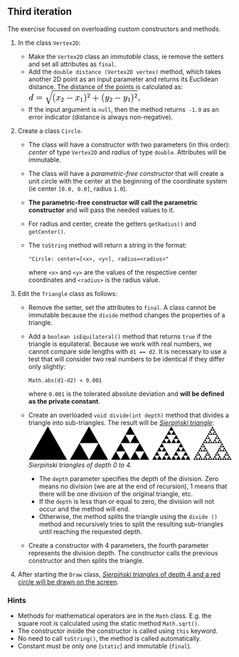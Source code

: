 ## Third iteration

The exercise focused on overloading custom constructors and methods.

1.  In the class `Vertex2D`:
    *   Make the `Vertex2D` class an _immutable_ class, ie remove the setters and set all attributes as `final`.
    *   Add the `double distance (Vertex2D vertex)` method, which takes another 2D point as an input parameter and returns its
         Euclidean distance. The distance of the points is calculated as:
    ![formula](images/03a.png)
    *   If the input argument is `null`, then the method returns` -1.0` as an error indicator (distance is always non-negative).


2.  Create a class `Circle`.
    *   The class will have a constructor with two parameters (in this order): _center_ of type `Vertex2D`
        and _radius_ of type `double`.
        Attributes will be immutable.
    *   The class will have a _parametric-free constructor_ that will create a unit circle with the center at the beginning of the
         coordinate system (ie center `[0.0, 0.0]`, radius `1.0`).
    *   **The parametric-free constructor will call the parametric constructor** and will pass the needed values to it.
    *   For radius and center, create the getters `getRadius()` and `getCenter()`.
    *   The `toString` method will return a string in the format:

            "Circle: center=[<x>, <y>], radius=<radius>"

        where `<x>` and `<y>` are the values of the respective center coordinates and `<radius>` is the radius value.

3.  Edit the `Triangle` class as follows:
    *   Remove the setter, set the attributes to `final`.
        A class cannot be immutable because the `divide` method changes the properties of a triangle.
    *   Add a `boolean isEquilateral()` method that returns `true` if the triangle is equilateral.
        Because we work with real numbers, we cannot compare side lengths with `d1 == d2`.
        It is necessary to use a test that will consider two real numbers to be identical if they differ only slightly:

            Math.abs(d1-d2) < 0.001

        where `0.001` is the tolerated absolute deviation and **will be defined as the private constant**.
    *   Create an overloaded `void divide(int depth)` method that divides a triangle into sub-triangles.
        The result will be [_Sierpiński triangle_](http://en.wikipedia.org/wiki/Sierpinski_triangle):
             ![Sierpiński triangle](images/03b.png)
             *Sierpiński triangles of depth 0 to 4.*
        *   The `depth` parameter specifies the depth of the division. Zero means no division (we are at the end of recursion), 1 means
             that there will be one division of the original triangle, etc.
        *   If the `depth` is less than or equal to zero, the division will not occur and the method will end.
		*   Otherwise, the method splits the triangle using the `divide ()` method and recursively tries to split the resulting sub-triangles
		    until reaching the requested depth.
    *   Create a constructor with 4 parameters, the fourth parameter represents the division depth.
         The constructor calls the previous constructor and then splits the triangle.

4.  After starting the `Draw` class, [_Sierpiński triangles_ of depth 4 and a red circle will be drawn on the screen](https://gitlab.fi.muni.cz/pb162/pb162-course-info/wikis/draw-images).

### Hints

- Methods for mathematical operators are in the `Math` class.
  E.g. the square root is calculated using the static method `Math.sqrt()`.
- The constructor inside the constructor is called using `this` keyword.
- No need to call `toString()`, the method is called automatically.
- Constant must be only one (`static`) and immutable (`final`).
